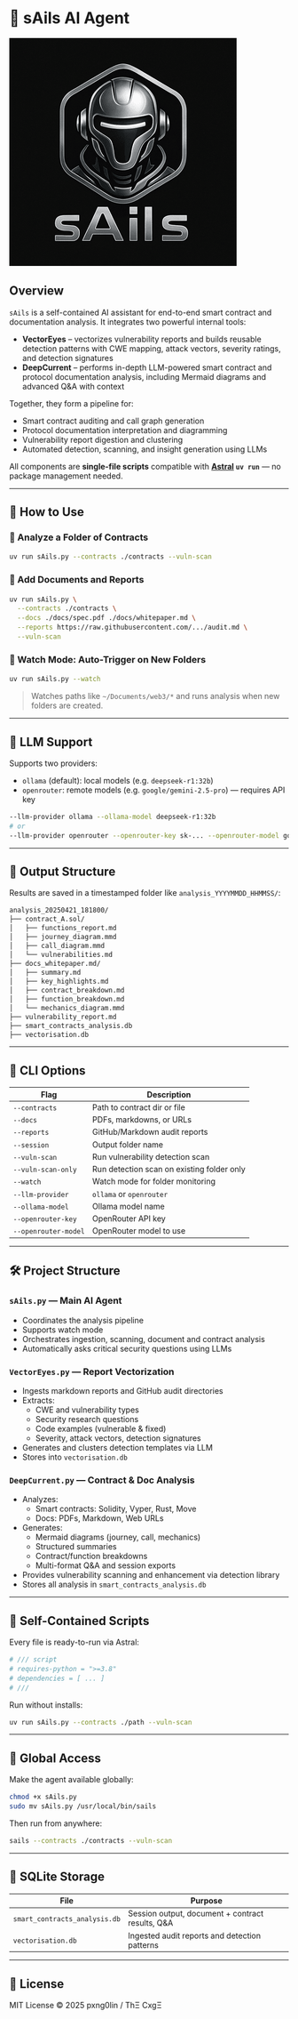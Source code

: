 # 🧠 sAils AI Agent
![sAils Logo](sAils_logo_small.png)
## Overview
`sAils` is a self-contained AI assistant for end-to-end smart contract and documentation analysis. It integrates two powerful internal tools:

- **VectorEyes** – vectorizes vulnerability reports and builds reusable detection patterns with CWE mapping, attack vectors, severity ratings, and detection signatures
- **DeepCurrent** – performs in-depth LLM-powered smart contract and protocol documentation analysis, including Mermaid diagrams and advanced Q&A with context

Together, they form a pipeline for:
- Smart contract auditing and call graph generation
- Protocol documentation interpretation and diagramming
- Vulnerability report digestion and clustering
- Automated detection, scanning, and insight generation using LLMs

All components are **single-file scripts** compatible with **[Astral](https://astral.sh) `uv run`** — no package management needed.

---

## 🚀 How to Use

### 🔹 Analyze a Folder of Contracts
```bash
uv run sAils.py --contracts ./contracts --vuln-scan
```

### 🔹 Add Documents and Reports
```bash
uv run sAils.py \
  --contracts ./contracts \
  --docs ./docs/spec.pdf ./docs/whitepaper.md \
  --reports https://raw.githubusercontent.com/.../audit.md \
  --vuln-scan
```

### 🔹 Watch Mode: Auto-Trigger on New Folders
```bash
uv run sAils.py --watch
```
> Watches paths like `~/Documents/web3/*` and runs analysis when new folders are created.

---

## 🧠 LLM Support
Supports two providers:

- `ollama` (default): local models (e.g. `deepseek-r1:32b`)
- `openrouter`: remote models (e.g. `google/gemini-2.5-pro`) — requires API key

```bash
--llm-provider ollama --ollama-model deepseek-r1:32b
# or
--llm-provider openrouter --openrouter-key sk-... --openrouter-model google/gemini-2.5-pro
```

---

## 📂 Output Structure
Results are saved in a timestamped folder like `analysis_YYYYMMDD_HHMMSS/`:

```
analysis_20250421_181800/
├── contract_A.sol/
│   ├── functions_report.md
│   ├── journey_diagram.mmd
│   ├── call_diagram.mmd
│   └── vulnerabilities.md
├── docs_whitepaper.md/
│   ├── summary.md
│   ├── key_highlights.md
│   ├── contract_breakdown.md
│   ├── function_breakdown.md
│   └── mechanics_diagram.mmd
├── vulnerability_report.md
├── smart_contracts_analysis.db
├── vectorisation.db
```

---

## 🔧 CLI Options
| Flag | Description |
|------|-------------|
| `--contracts` | Path to contract dir or file |
| `--docs` | PDFs, markdowns, or URLs |
| `--reports` | GitHub/Markdown audit reports |
| `--session` | Output folder name |
| `--vuln-scan` | Run vulnerability detection scan |
| `--vuln-scan-only` | Run detection scan on existing folder only |
| `--watch` | Watch mode for folder monitoring |
| `--llm-provider` | `ollama` or `openrouter` |
| `--ollama-model` | Ollama model name |
| `--openrouter-key` | OpenRouter API key |
| `--openrouter-model` | OpenRouter model to use |

---

## 🛠️ Project Structure

### `sAils.py` — Main AI Agent
- Coordinates the analysis pipeline
- Supports watch mode
- Orchestrates ingestion, scanning, document and contract analysis
- Automatically asks critical security questions using LLMs

### `VectorEyes.py` — Report Vectorization
- Ingests markdown reports and GitHub audit directories
- Extracts:
  - CWE and vulnerability types
  - Security research questions
  - Code examples (vulnerable & fixed)
  - Severity, attack vectors, detection signatures
- Generates and clusters detection templates via LLM
- Stores into `vectorisation.db`

### `DeepCurrent.py` — Contract & Doc Analysis
- Analyzes:
  - Smart contracts: Solidity, Vyper, Rust, Move
  - Docs: PDFs, Markdown, Web URLs
- Generates:
  - Mermaid diagrams (journey, call, mechanics)
  - Structured summaries
  - Contract/function breakdowns
  - Multi-format Q&A and session exports
- Provides vulnerability scanning and enhancement via detection library
- Stores all analysis in `smart_contracts_analysis.db`

---

## 📝 Self-Contained Scripts
Every file is ready-to-run via Astral:
```python
# /// script
# requires-python = ">=3.8"
# dependencies = [ ... ]
# ///
```
Run without installs:
```bash
uv run sAils.py --contracts ./path --vuln-scan
```

---

## 📡 Global Access
Make the agent available globally:
```bash
chmod +x sAils.py
sudo mv sAils.py /usr/local/bin/sails
```
Then run from anywhere:
```bash
sails --contracts ./contracts --vuln-scan
```

---

## 🧱 SQLite Storage
| File | Purpose |
|------|---------|
| `smart_contracts_analysis.db` | Session output, document + contract results, Q&A |
| `vectorisation.db` | Ingested audit reports and detection patterns |

---

## 📄 License
MIT License © 2025 pxng0lin / ThΞ CxgΞ
